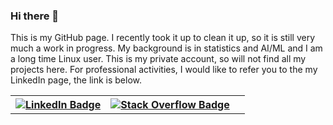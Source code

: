 ### Hi there 👋

This is my GitHub page. I recently took it up to clean it up, so it is still very much a work in progress. My background is in statistics and AI/ML and I am a long time Linux user. This is my private account, so will not find all my projects here. For professional activities, I would like to refer you to the my LinkedIn page, the link is below. 

<style>
table, th, td {
  table-layout = "auto";
}
</style>

<table>
  <tr>
    <th> <a href="https://www.linkedin.com/in/pietergeelen/">
    <img src="https://img.shields.io/badge/LinkedIn-blue?style=for-the-badge&logo=linkedin&logoColor=white" alt="LinkedIn Badge"/>
  </a>
    </th>
    <th>  <a href="https://stackoverflow.com/users/10093446/pieter-geelen">
    <img src="https://img.shields.io/badge/stackoverflow-orange?style=for-the-badge&logo=stackoverflow&logoColor=white" alt="Stack Overflow Badge"/>
  </a>
    </th>
    <th><img src="https://komarev.com/ghpvc/?username=psmgeelen&style=flat-square&color=blue" alt=""/></th>
  </tr>
 </table>




<!--
**psmgeelen/psmgeelen** is a ✨ _special_ ✨ repository because its `README.md` (this file) appears on your GitHub profile.

Here are some ideas to get you started:

- 🔭 I’m currently working on ...
- 🌱 I’m currently learning ...
- 👯 I’m looking to collaborate on ...
- 🤔 I’m looking for help with ...
- 💬 Ask me about ...
- 📫 How to reach me: ...
- 😄 Pronouns: ...
- ⚡ Fun fact: ...
-->
